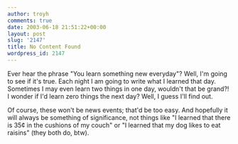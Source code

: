 ```yaml
---
author: troyh
comments: true
date: 2003-06-18 21:51:22+00:00
layout: post
slug: '2147'
title: No Content Found
wordpress_id: 2147
---
```


Ever hear the phrase "You learn something new everyday"? Well, I'm going to see if it's true. Each night I am going to write what I learned that day. Sometimes I may even learn two things in one day, wouldn't that be grand?! I wonder if I'd learn zero things the next day? Well, I guess I'll find out.

Of course, these won't be news events; that'd be too easy. And hopefully it will always be something of significance, not things like "I learned that there is 35¢ in the cushions of my couch" or "I learned that my dog likes to eat raisins" (they both do, btw).
